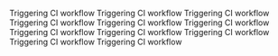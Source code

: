 Triggering CI workflow
Triggering CI workflow
Triggering CI workflow
Triggering CI workflow
Triggering CI workflow
Triggering CI workflow
Triggering CI workflow
Triggering CI workflow
Triggering CI workflow
Triggering CI workflow
Triggering CI workflow
